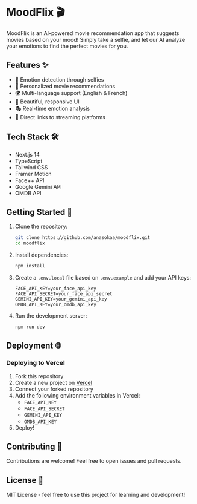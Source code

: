 # MoodFlix 🎬

MoodFlix is an AI-powered movie recommendation app that suggests movies based on your mood! Simply take a selfie, and let our AI analyze your emotions to find the perfect movies for you.

## Features ✨

- 📸 Emotion detection through selfies
- 🎯 Personalized movie recommendations
- 🌍 Multi-language support (English & French)
- 🎨 Beautiful, responsive UI
- 🎭 Real-time emotion analysis
- 🍿 Direct links to streaming platforms

## Tech Stack 🛠️

- Next.js 14
- TypeScript
- Tailwind CSS
- Framer Motion
- Face++ API
- Google Gemini API
- OMDB API

## Getting Started 🚀

1. Clone the repository:
   ```bash
   git clone https://github.com/anasokaa/moodflix.git
   cd moodflix
   ```

2. Install dependencies:
   ```bash
   npm install
   ```

3. Create a `.env.local` file based on `.env.example` and add your API keys:
   ```env
   FACE_API_KEY=your_face_api_key
   FACE_API_SECRET=your_face_api_secret
   GEMINI_API_KEY=your_gemini_api_key
   OMDB_API_KEY=your_omdb_api_key
   ```

4. Run the development server:
   ```bash
   npm run dev
   ```

## Deployment 🌐

### Deploying to Vercel

1. Fork this repository
2. Create a new project on [Vercel](https://vercel.com)
3. Connect your forked repository
4. Add the following environment variables in Vercel:
   - `FACE_API_KEY`
   - `FACE_API_SECRET`
   - `GEMINI_API_KEY`
   - `OMDB_API_KEY`
5. Deploy!

## Contributing 🤝

Contributions are welcome! Feel free to open issues and pull requests.

## License 📄

MIT License - feel free to use this project for learning and development! 